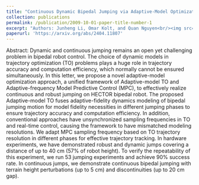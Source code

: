```yaml
---
title: "Continuous Dynamic Bipedal Jumping via Adaptive-Model Optimization"
collection: publications
permalink: /publication/2009-10-01-paper-title-number-1
excerpt: "Authors: Junheng Li, Omar Kolt, and Quan Nguyen<br/><img src='/images/continuousJumping.gif'>"
paperurl: 'https://arxiv.org/abs/2404.11807'
---
```


Abstract: Dynamic and continuous jumping remains an open yet challenging problem in bipedal robot control. The choice of dynamic models in trajectory optimization (TO) problems plays a huge role in trajectory accuracy and computation efficiency, which normally cannot be ensured simultaneously. In this letter, we propose a novel adaptive-model optimization approach, a unified framework of Adaptive-model TO and Adaptive-frequency Model Predictive Control (MPC), to effectively realize continuous and robust jumping on HECTOR bipedal robot. The proposed Adaptive-model TO fuses adaptive-fidelity dynamics modeling of bipedal jumping motion for model fidelity necessities in different jumping phases to ensure trajectory accuracy and computation efficiency. In addition, conventional approaches have unsynchronized sampling frequencies in TO and real-time control, causing the framework to have mismatched modeling resolutions. We adapt MPC sampling frequency based on TO trajectory resolution in different phases for effective trajectory tracking. In hardware experiments, we have demonstrated robust and dynamic jumps covering a distance of up to 40 cm (57% of robot height). To verify the repeatability of this experiment, we run 53 jumping experiments and achieve 90% success rate. In continuous jumps, we demonstrate continuous bipedal jumping with terrain height perturbations (up to 5 cm) and discontinuities (up to 20 cm gap).
